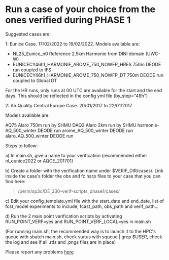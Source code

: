 # Run a case of your choice from the ones verified during PHASE 1

Suggested cases are:

1: Eunice Case. 17/02/2022 to 19/02/2022.
Models available are:
- NL25_Eunice_n0 Reference 2.5km Harmonie from DINI domain (UWC-W)
- EUNICECY46h1_HARMONIE_AROME_750_NOWFP_HRES 750m DEODE run coupled to IFS
- EUNICECY46h1_HARMONIE_AROME_750_NOWFP_DT   750m DEODE run coupled to Global DT

For the HR runs, only runs at 00 UTC are available for the start and the end days. This should be reflected in the config yml file (by_step="48h")

2: Air Quality Central Europe Case. 20/01/2017 to 22/01/2017

Models available are:

AQ75 Alaro 750m run by SHMU
DAQ2 Alaro 2km  run by SHMU
harmonie-AQ_500_winter DEODE run
arome_AQ_500_winter    DEODE run
alaro_AQ_500_winter    DEODE run

Steps to follow:

a) In main.sh, give a name to your verification (recommended either nl_eunice2022 or AQCE_201701)

b) Create a folder with the verification name under $VERIF_DIR/cases/. Link inside the case's folder the obs and fc harp files to your case that you can find here:
> /perm/sp3c/DE_330-verif-scripts_phase1/cases/

c) Edit your config_template.yml file with the start_date and end_date, list of fcst_model experiments to include, fcast_path, obs_path and verif_path...

d) Run the 2 main point verification scripts by activating RUN_POINT_VERF=yes and RUN_POINT_VERF_LOCAL=yes in main.sh

 (For running main.sh, the recommended way is to launch it to the HPC's queue with sbatch main.sh, check status with squeue | grep $USER, check the log and see if all .rds and .pngs files are in place)


Please report any problems [here](https://github.com/destination-earth-digital-twins/DE330_Training_2024/issues)

